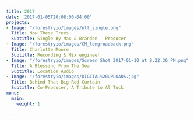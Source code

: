 ```yaml
---
title: 2017
date: '2017-01-05T20:08:00-04:00'
projects:
- Image: "/forestryio/images/ntt_single.png"
  Title: Now These Trees
  Subtitle: Single By Max & Brandon - Producer
- Image: "/forestryio/images/CM_longroadback.png"
  Title: Charlotte Moore
  Subtitle: Recording & Mix engineer
- Image: "/forestryio/images/Screen Shot 2017-01-10 at 8.22.36 PM.png"
  Title: A Blessing From The Sea
  Subtitle: Location Audio
- Image: "/forestryio/images/DIGITAL%20UPLOADS.jpg"
  Title: Behind That Big Red Curtain
  Subtitle: Co-Producer, A Tribute to Al Tuck
menu:
  main:
    weight: 1

---
```

